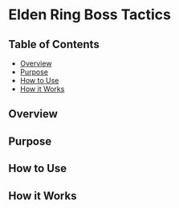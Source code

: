 # Elden Ring Boss Tactics

## Table of Contents
- [Overview](#overview)
- [Purpose](#purpose)
- [How to Use](#how-to-use)
- [How it Works](#how-it-works)

## Overview


## Purpose


## How to Use


## How it Works
